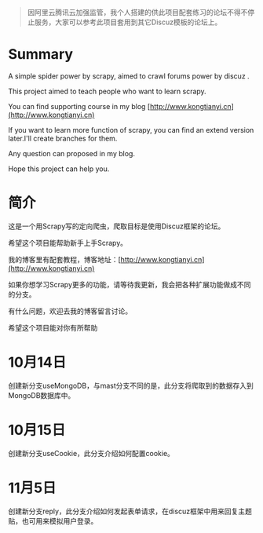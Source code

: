 > 因阿里云腾讯云加强监管，我个人搭建的供此项目配套练习的论坛不得不停止服务，大家可以参考此项目套用到其它Discuz模板的论坛上。

# Summary
A simple spider power by scrapy, aimed to crawl forums power by discuz .

This project aimed to teach people who want to learn scrapy.

You can find supporting course in my blog [http://www.kongtianyi.cn](http://www.kongtianyi.cn)

If you want to learn more function of scrapy, you can find an extend version later.I'll create branches for them.

Any question can proposed in my blog.

Hope this project can help you.

# 简介
这是一个用Scrapy写的定向爬虫，爬取目标是使用Discuz框架的论坛。

希望这个项目能帮助新手上手Scrapy。

我的博客里有配套教程，博客地址：[http://www.kongtianyi.cn](http://www.kongtianyi.cn)

如果你想学习Scrapy更多的功能，请等待我更新，我会把各种扩展功能做成不同的分支。

有什么问题，欢迎去我的博客留言讨论。

希望这个项目能对你有所帮助

# 10月14日

创建新分支useMongoDB，与mast分支不同的是，此分支将爬取到的数据存入到MongoDB数据库中。

# 10月15日

创建新分支useCookie，此分支介绍如何配置cookie。

# 11月5日

创建新分支reply，此分支介绍如何发起表单请求，在discuz框架中用来回复主题贴，也可用来模拟用户登录。
